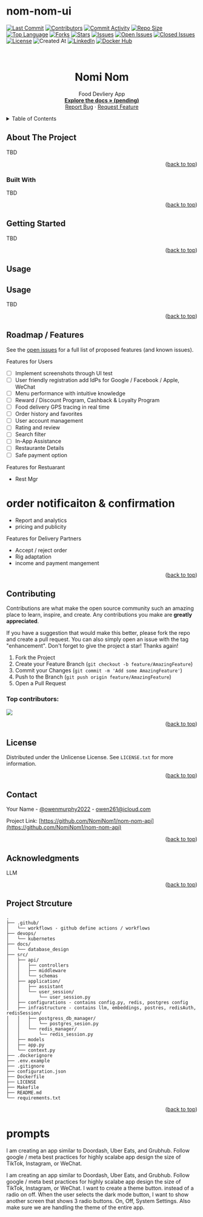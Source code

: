 # nom-nom-ui

[![Last Commit](https://img.shields.io/github/last-commit/NomiNom1/nom-nom-api?style=for-the-badge)](https://github.com/NomiNom1/nom-nom-api/main)
[![Contributors](https://img.shields.io/github/contributors/NomiNom1/nom-nom-api?style=for-the-badge)](https://github.com/NomiNom1/nom-nom-api/graphs/contributors)
[![Commit Activity](https://img.shields.io/github/commit-activity/y/NomiNom1/nom-nom-api?style=for-the-badge)](https://github.com/NomiNom1/nom-nom-api/graphs/commit-activity)
[![Repo Size](https://img.shields.io/github/repo-size/NomiNom1/nom-nom-api?style=for-the-badge)](https://github.com/NomiNom1/nom-nom-api)
[![Top Language](https://img.shields.io/github/languages/top/NomiNom1/nom-nom-api?style=for-the-badge)](https://github.com/NomiNom1/nom-nom-api/search?l=YOUR_TOP_LANGUAGE)
[![Forks](https://img.shields.io/github/forks/NomiNom1/nom-nom-api?style=for-the-badge)](https://github.com/NomiNom1/nom-nom-api/network/members)
[![Stars](https://img.shields.io/github/stars/NomiNom1/nom-nom-api?style=for-the-badge)](https://github.com/NomiNom1/nom-nom-api/stargazers)
[![Issues](https://img.shields.io/github/issues/NomiNom1/nom-nom-api?style=for-the-badge)](https://github.com/NomiNom1/nom-nom-api/issues)
[![Open Issues](https://img.shields.io/github/issues-raw/NomiNom1/nom-nom-api?state=open&style=for-the-badge)](https://github.com/NomiNom1/nom-nom-api/issues)
[![Closed Issues](https://img.shields.io/github/issues-closed-raw/NomiNom1/nom-nom-api?style=for-the-badge)](https://github.com/NomiNom1/nom-nom-api/issues?q=is%3Aclosed)
[![License](https://img.shields.io/github/license/NomiNom1/nom-nom-api?style=for-the-badge)](https://github.com/NomiNom1/nom-nom-api/blob/master/LICENSE)
![Created At](https://img.shields.io/github/created-at/NomiNom1/nom-nom-api?style=for-the-badge
)
[![LinkedIn](https://img.shields.io/badge/linkedin-%230077B5.svg?style=for-the-badge&logo=linkedin&logoColor=white)](https://www.linkedin.com/in/owenmurphy2022/)
[![Docker Hub](https://img.shields.io/badge/Docker-Hub-blue?logo=docker&style=for-the-badge)](https://hub.docker.com/repository/docker/owenmurphy2022v1/conversational-faiss-rag-api)

<!-- Improved compatibility of back to top link: See: https://github.com/NomiNom1/nom-nom-api/pull/73 -->
<a id="readme-top"></a>


<!-- PROJECT LOGO -->
<br />
<div align="center">

  <h1 align="center">Nomi Nom</h1>

  <p align="center">
    Food Devliery App
    <br />
    <a href="https://github.com/NomiNom1/nom-nom-api"><strong>Explore the docs » (pending)</strong></a>
    <br />
    <a href="https://github.com/NomiNom1/nom-nom-api/issues/new?labels=bug&template=bug-report---.md">Report Bug</a>
    &middot;
    <a href="https://github.com/NomiNom1/nom-nom-api/issues/new?labels=enhancement&template=feature-request---.md">Request Feature</a>
  </p>
</div>



<!-- TABLE OF CONTENTS -->
<details>
  <summary>Table of Contents</summary>
  <ol>
    <li>
      <a href="#about-the-project">About The Project</a>
      <ul>
        <li><a href="#built-with">Built With</a></li>
      </ul>
    </li>
    <li>
      <a href="#getting-started">Getting Started</a>
      <ul>
        <li><a href="#prerequisites">Prerequisites</a></li>
        <li><a href="#installation">Installation</a></li>
      </ul>
    </li>
    <li><a href="#usage">Usage</a></li>
    <li><a href="#roadmap">Roadmap</a></li>
    <li><a href="#contributing">Contributing</a></li>
    <li><a href="#license">License</a></li>
    <li><a href="#contact">Contact</a></li>
    <li><a href="#acknowledgments">Acknowledgments</a></li>
  </ol>
</details>



<!-- ABOUT THE PROJECT -->
## About The Project

TBD

<p align="right">(<a href="#readme-top">back to top</a>)</p>



### Built With

TBD

<p align="right">(<a href="#readme-top">back to top</a>)</p>



## Getting Started
TBD

<p align="right">(<a href="#readme-top">back to top</a>)</p>



## Usage

## Usage

TBD


<p align="right">(<a href="#readme-top">back to top</a>)</p>



## Roadmap / Features

See the [open issues](https://github.com/NomiNom1/nom-nom-api/issues) for a full list of proposed features (and known issues).

Features for Users
* [ ] Implement screenshots through UI test
* [ ] User friendly registration add IdPs for Google / Facebook / Apple, WeChat
* [ ] Menu performance with intuitive knowledge
* [ ] Reward / Discount Program, Cashback & Loyalty Program
* [ ] Food delivery GPS tracing in real time
* [ ] Order history and favorites
* [ ] User account management
* [ ] Rating and review
* [ ] Search filter
* [ ] In-App Assistance
* [ ] Restaurante Details
* [ ] Safe payment option

Features for Restuarant
* Rest Mgr
# order notificaiton & confirmation
* Report and analytics
* pricing and publicity

Features for Delivery Partners
* Accept / reject order
* Rig adaptation
* income and payment mangement

<p align="right">(<a href="#readme-top">back to top</a>)</p>



## Contributing

Contributions are what make the open source community such an amazing place to learn, inspire, and create. Any contributions you make are **greatly appreciated**.

If you have a suggestion that would make this better, please fork the repo and create a pull request. You can also simply open an issue with the tag "enhancement".
Don't forget to give the project a star! Thanks again!

1. Fork the Project
2. Create your Feature Branch (`git checkout -b feature/AmazingFeature`)
3. Commit your Changes (`git commit -m 'Add some AmazingFeature'`)
4. Push to the Branch (`git push origin feature/AmazingFeature`)
5. Open a Pull Request

### Top contributors:

<a href="https://github.com/NomiNom1/nom-nom-api/graphs/contributors">
  <img src="https://contrib.rocks/image?repo=NomiNom1/nom-nom-api" />
</a>

<p align="right">(<a href="#readme-top">back to top</a>)</p>



## License

Distributed under the Unlicense License. See `LICENSE.txt` for more information.

<p align="right">(<a href="#readme-top">back to top</a>)</p>



## Contact

Your Name - [@owenmurphy2022](https://x.com/owenmurphy2022) - owen261@icloud.com

Project Link: [https://github.com/NomiNom1/nom-nom-api](https://github.com/NomiNom1/nom-nom-api)

<p align="right">(<a href="#readme-top">back to top</a>)</p>



## Acknowledgments

LLM

<p align="right">(<a href="#readme-top">back to top</a>)</p>

## Project Strcuture

```
.
├── .github/
│   └── workflows - github define actions / workflows
├── devops/
│   └── kubernetes
├── docs/
│   └── database_design
├── src/
│   ├── api/
│   │   ├── controllers
│   │   ├── middleware
│   │   └── schemas
│   ├── application/
│   │   ├── assistant
│   │   └── user_session/
│   │       └── user_session.py
│   ├── configurations - contains config.py, redis, postgres config
│   ├── infrastructure - contains llm, embeddings, postres, redisAuth, redisSession/
│   │   ├── postgress_db_manager/
│   │   │   └── postgres_sesion.py
│   │   └── redis_manager/
│   │       └── redis_session.py
│   ├── models
│   ├── app.py
│   └── context.py
├── .dockerignore
├── .env.example
├── .gitignore
├── configuration.json
├── Dockerfile
├── LICENSE
├── Makefile
├── README.md
└── requirements.txt
```

<p align="right">(<a href="#readme-top">back to top</a>)</p>



# prompts
I am creating an app similar to Doordash, Uber Eats, and Grubhub. Follow google / meta best practices for highly scalabe app design the size of TikTok, Instagram, or WeChat.


I am creating an app similar to Doordash, Uber Eats, and Grubhub. Follow google / meta best practices for highly scalabe app design the size of TikTok, Instagram, or WeChat. I want to create a theme button. instead of a radio on off. When the user selects the dark mode button, I want to show another screen that shows 3 radio buttons. On, Off, System Settings. Also make sure we are handling the theme of the entire app. 
